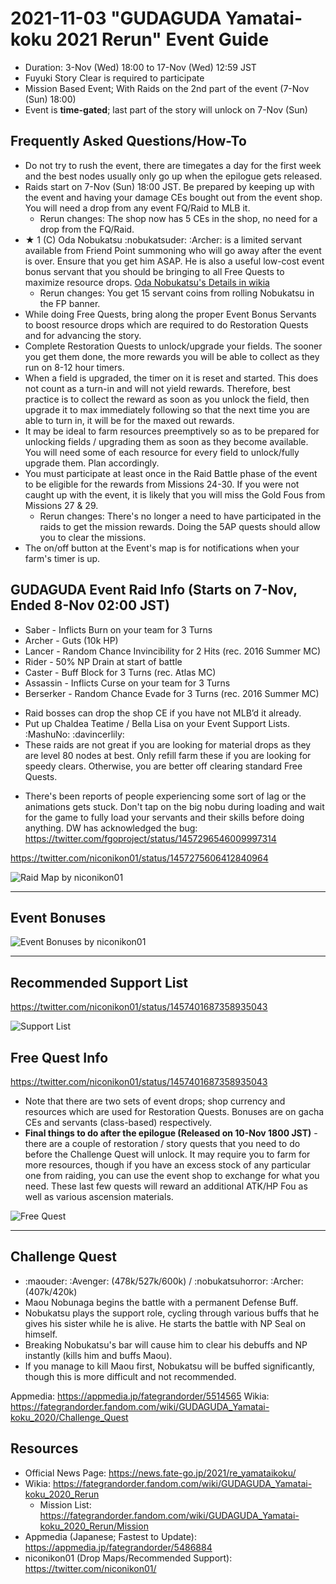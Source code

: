 # 2021-11-03 "GUDAGUDA Yamatai-koku 2021 Rerun" Event Guide
- Duration: 3-Nov (Wed) 18:00 to 17-Nov (Wed) 12:59 JST
- Fuyuki Story Clear is required to participate
- Mission Based Event; With Raids on the 2nd part of the event (7-Nov (Sun) 18:00)
- Event is __time-gated__; last part of the story will unlock on 7-Nov (Sun)

## Frequently Asked Questions/How-To

- Do not try to rush the event, there are timegates a day for the first week and the best nodes usually only go up when the epilogue gets released.
- Raids start on 7-Nov (Sun) 18:00 JST. Be prepared by keeping up with the event and having your damage CEs bought out from the event shop. You will need a drop from any event FQ/Raid to MLB it. 
    - Rerun changes: The shop now has 5 CEs in the shop, no need for a drop from the FQ/Raid.
- ★ 1 (C) Oda Nobukatsu :nobukatsuder: :Archer: is a limited servant available from Friend Point summoning who will go away after the event is over. Ensure that you get him ASAP. He is also a useful low-cost event bonus servant that you should be bringing to all Free Quests to maximize resource drops. [Oda Nobukatsu's Details in wikia](https://fategrandorder.fandom.com/wiki/Oda_Nobukatsu)
    - Rerun changes: You get 15 servant coins from rolling Nobukatsu in the FP banner.
- While doing Free Quests, bring along the proper Event Bonus Servants to boost resource drops which are required to do Restoration Quests and for advancing the story. 
- Complete Restoration Quests to unlock/upgrade your fields. The sooner you get them done, the more rewards you will be able to collect as they run on 8-12 hour timers. 
- When a field is upgraded, the timer on it is reset and started. This does not count as a turn-in and will not yield rewards. Therefore, best practice is to collect the reward as soon as you unlock the field, then upgrade it to max immediately following so that the next time you are able to turn in, it will be for the maxed out rewards. 
- It may be ideal to farm resources preemptively so as to be prepared for unlocking fields / upgrading them as soon as they become available. You will need some of each resource for every field to unlock/fully upgrade them. Plan accordingly.
- You must participate at least once in the Raid Battle phase of the event to be eligible for the rewards from Missions 24-30. If you were not caught up with the event, it is likely that you will miss the Gold Fous from Missions 27 & 29. 
    - Rerun changes: There's no longer a need to have participated in the raids to get the mission rewards. Doing the 5AP quests should allow you to clear the missions.
- The on/off button at the Event's map is for notifications when your farm's timer is up.

## GUDAGUDA Event Raid Info (Starts on 7-Nov, Ended 8-Nov 02:00 JST)

* Saber - Inflicts Burn on your team for 3 Turns
* Archer - Guts (10k HP) 
* Lancer - Random Chance Invincibility for 2 Hits (rec. 2016 Summer MC)
* Rider - 50% NP Drain at start of battle
* Caster - Buff Block for 3 Turns (rec. Atlas MC)
* Assassin - Inflicts Curse on your team for 3 Turns
* Berserker - Random Chance Evade for 3 Turns (rec. 2016 Summer MC)

- Raid bosses can drop the shop CE if you have not MLB’d it already. 
- Put up Chaldea Teatime / Bella Lisa on your Event Support Lists. :MashuNo: :davincerlily:
- These raids are not great if you are looking for material drops as they are level 80 nodes at best. Only refill farm these if you are looking for speedy clears. Otherwise, you are better off clearing standard Free Quests. 

* There's been reports of people experiencing some sort of lag or the animations gets stuck. Don't tap on the big nobu during loading and wait for the game to fully load your servants and their skills before doing anything. DW has acknowledged the bug: <https://twitter.com/fgoproject/status/1457296546009997314>

<https://twitter.com/niconikon01/status/1457275606412840964>

<!-- https://images-ext-2.discordapp.net/external/AWoCz5FOSmbdfIR7kHkp6-AmL60wONOzBvS8fLVy7Y0/https/pbs.twimg.com/media/FDlIF7WagAAMOVO.jpg%3Alarge?width=665&height=671 -->
![Raid Map by niconikon01](https://images-ext-2.discordapp.net/external/AWoCz5FOSmbdfIR7kHkp6-AmL60wONOzBvS8fLVy7Y0/https/pbs.twimg.com/media/FDlIF7WagAAMOVO.jpg%3Alarge?width=665&height=671)

---

## Event Bonuses

<!-- https://images-ext-2.discordapp.net/external/SLGHCYXpE3582EaDfnKdxR6-iseGI94lP4W_zpa4n0Y/https/pbs.twimg.com/media/FDQnS77aIAAf9T3.jpg%3Alarge?width=720&height=619 -->
![Event Bonuses by niconikon01](https://images-ext-2.discordapp.net/external/SLGHCYXpE3582EaDfnKdxR6-iseGI94lP4W_zpa4n0Y/https/pbs.twimg.com/media/FDQnS77aIAAf9T3.jpg%3Alarge?width=720&height=619)

---

## Recommended Support List

<https://twitter.com/niconikon01/status/1457401687358935043>

<!-- https://images-ext-2.discordapp.net/external/Pkg0oWp41OnrN5CqaiDGEJlIyc-Glj2dJSOOyHSajzk/https/pbs.twimg.com/media/FDm6S9facAAQF5v.jpg%3Alarge -->
![Support List](https://images-ext-2.discordapp.net/external/Pkg0oWp41OnrN5CqaiDGEJlIyc-Glj2dJSOOyHSajzk/https/pbs.twimg.com/media/FDm6S9facAAQF5v.jpg%3Alarge)

## Free Quest Info

<https://twitter.com/niconikon01/status/1457401687358935043>

- Note that there are two sets of event drops; shop currency and resources which are used for Restoration Quests. Bonuses are on gacha CEs and servants (class-based) respectively. 
- __Final things to do after the epilogue (Released on 10-Nov 1800 JST)__ - there are a couple of restoration / story quests that you need to do before the Challenge Quest will unlock. It may require you to farm for more resources, though if you have an excess stock of any particular one from raiding, you can use the event shop to exchange for what you need. These last few quests will reward an additional ATK/HP Fou as well as various ascension materials.

<!-- https://images-ext-2.discordapp.net/external/ZZGUiCLKc58UKneqWEQSaan8yGUK3P5YYxCbsJHMQ4w/https/pbs.twimg.com/media/FDm6NahagAA7H5f.jpg%3Alarge?width=1390&height=671 -->
![Free Quest](https://images-ext-2.discordapp.net/external/ZZGUiCLKc58UKneqWEQSaan8yGUK3P5YYxCbsJHMQ4w/https/pbs.twimg.com/media/FDm6NahagAA7H5f.jpg%3Alarge?width=1390&height=671)

---

## Challenge Quest

- :maouder: :Avenger: (478k/527k/600k) / :nobukatsuhorror: :Archer: (407k/420k)
- Maou Nobunaga begins the battle with a permanent Defense Buff.
- Nobukatsu plays the support role, cycling through various buffs that he gives his sister while he is alive. He starts the battle with NP Seal on himself.
- Breaking Nobukatsu's bar will cause him to clear his debuffs and NP instantly (kills him and buffs Maou). 
- If you manage to kill Maou first, Nobukatsu will be buffed significantly, though this is more difficult and not recommended. 

Appmedia: <https://appmedia.jp/fategrandorder/5514565>
Wikia: <https://fategrandorder.fandom.com/wiki/GUDAGUDA_Yamatai-koku_2020/Challenge_Quest>

## Resources

- Official News Page: <https://news.fate-go.jp/2021/re_yamataikoku/>
- Wikia: <https://fategrandorder.fandom.com/wiki/GUDAGUDA_Yamatai-koku_2020_Rerun>
    - Mission List: <https://fategrandorder.fandom.com/wiki/GUDAGUDA_Yamatai-koku_2020_Rerun/Mission>
- Appmedia (Japanese; Fastest to Update): <https://appmedia.jp/fategrandorder/5486884>
- niconikon01 (Drop Maps/Recommended Support): <https://twitter.com/niconikon01/>
